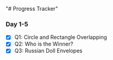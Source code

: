 "# Progress Tracker"

### Day 1-5

- [x] Q1: Circle and Rectangle Overlapping
- [x] Q2: Who is the Winner?
- [x] Q3: Russian Doll Envelopes 
